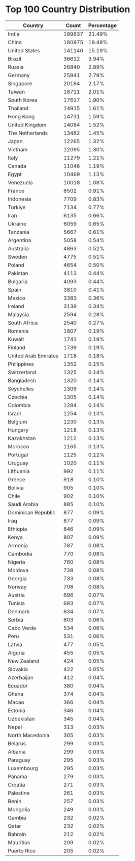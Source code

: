 # Top 100 Country Distribution
| Country | Count | Percentage |
|----|----|----|
| India | 199637 | 21.49% |
| China | 180975 | 19.48% |
| United States | 141140 | 15.19% |
| Brazil | 36612 | 3.94% |
| Russia | 26840 | 2.89% |
| Germany | 25941 | 2.79% |
| Singapore | 20184 | 2.17% |
| Taiwan | 18711 | 2.01% |
| South Korea | 17617 | 1.90% |
| Thailand | 14915 | 1.61% |
| Hong Kong | 14731 | 1.59% |
| United Kingdom | 14084 | 1.52% |
| The Netherlands | 13482 | 1.45% |
| Japan | 12265 | 1.32% |
| Vietnam | 12095 | 1.30% |
| Italy | 11279 | 1.21% |
| Canada | 11046 | 1.19% |
| Egypt | 10469 | 1.13% |
| Venezuela | 10018 | 1.08% |
| France | 8502 | 0.91% |
| Indonesia | 7709 | 0.83% |
| Türkiye | 7134 | 0.77% |
| Iran | 6135 | 0.66% |
| Ukraine | 6059 | 0.65% |
| Tanzania | 5667 | 0.61% |
| Argentina | 5058 | 0.54% |
| Australia | 4863 | 0.52% |
| Sweden | 4775 | 0.51% |
| Poland | 4654 | 0.50% |
| Pakistan | 4113 | 0.44% |
| Bulgaria | 4093 | 0.44% |
| Spain | 3810 | 0.41% |
| Mexico | 3383 | 0.36% |
| Ireland | 3139 | 0.34% |
| Malaysia | 2594 | 0.28% |
| South Africa | 2540 | 0.27% |
| Romania | 1807 | 0.19% |
| Kuwait | 1741 | 0.19% |
| Finland | 1739 | 0.19% |
| United Arab Emirates | 1718 | 0.18% |
| Philippines | 1352 | 0.15% |
| Switzerland | 1325 | 0.14% |
| Bangladesh | 1320 | 0.14% |
| Seychelles | 1309 | 0.14% |
| Czechia | 1305 | 0.14% |
| Colombia | 1284 | 0.14% |
| Israel | 1254 | 0.13% |
| Belgium | 1230 | 0.13% |
| Hungary | 1218 | 0.13% |
| Kazakhstan | 1212 | 0.13% |
| Morocco | 1165 | 0.13% |
| Portugal | 1125 | 0.12% |
| Uruguay | 1020 | 0.11% |
| Lithuania | 992 | 0.11% |
| Greece | 918 | 0.10% |
| Bolivia | 905 | 0.10% |
| Chile | 902 | 0.10% |
| Saudi Arabia | 885 | 0.10% |
| Dominican Republic | 877 | 0.09% |
| Iraq | 877 | 0.09% |
| Ethiopia | 846 | 0.09% |
| Kenya | 807 | 0.09% |
| Armenia | 787 | 0.08% |
| Cambodia | 770 | 0.08% |
| Nigeria | 760 | 0.08% |
| Moldova | 738 | 0.08% |
| Georgia | 733 | 0.08% |
| Norway | 708 | 0.08% |
| Austria | 696 | 0.07% |
| Tunisia | 683 | 0.07% |
| Denmark | 634 | 0.07% |
| Serbia | 603 | 0.06% |
| Cabo Verde | 534 | 0.06% |
| Peru | 531 | 0.06% |
| Latvia | 477 | 0.05% |
| Algeria | 455 | 0.05% |
| New Zealand | 424 | 0.05% |
| Slovakia | 422 | 0.05% |
| Azerbaijan | 412 | 0.04% |
| Ecuador | 380 | 0.04% |
| Ghana | 374 | 0.04% |
| Macao | 366 | 0.04% |
| Estonia | 346 | 0.04% |
| Uzbekistan | 345 | 0.04% |
| Nepal | 313 | 0.03% |
| North Macedonia | 305 | 0.03% |
| Belarus | 299 | 0.03% |
| Albania | 299 | 0.03% |
| Paraguay | 295 | 0.03% |
| Luxembourg | 295 | 0.03% |
| Panama | 279 | 0.03% |
| Croatia | 271 | 0.03% |
| Palestine | 261 | 0.03% |
| Benin | 257 | 0.03% |
| Mongolia | 249 | 0.03% |
| Gambia | 232 | 0.02% |
| Qatar | 232 | 0.02% |
| Bahrain | 212 | 0.02% |
| Mauritius | 209 | 0.02% |
| Puerto Rico | 205 | 0.02% |
